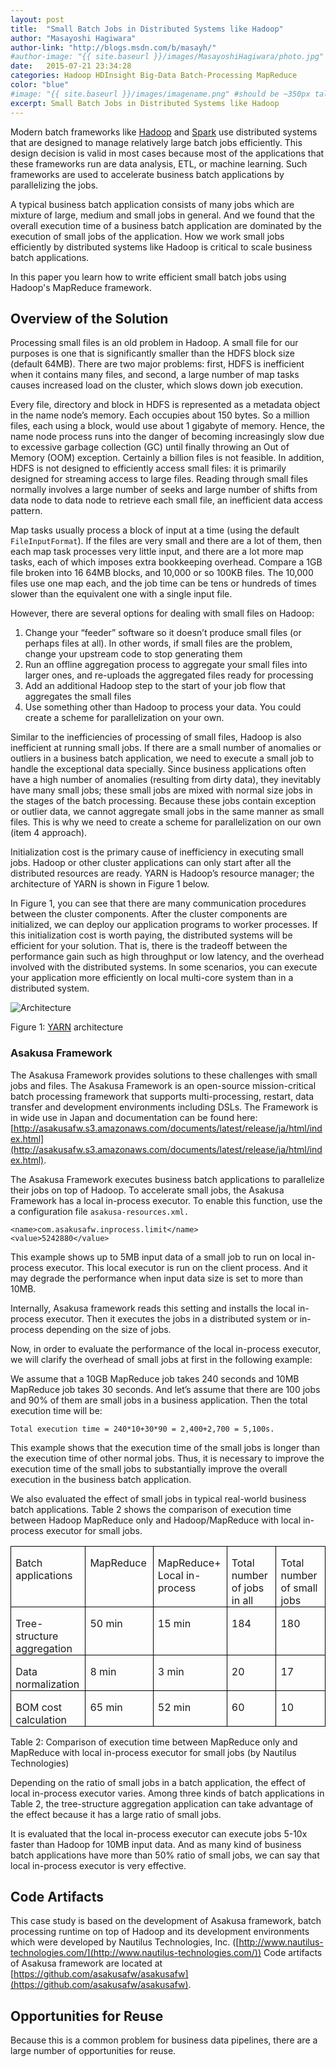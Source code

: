 ```yaml
---
layout: post
title:  "Small Batch Jobs in Distributed Systems like Hadoop"
author: "Masayoshi Hagiwara"
author-link: "http://blogs.msdn.com/b/masayh/"
#author-image: "{{ site.baseurl }}/images/MasayoshiHagiwara/photo.jpg" //should be square dimensions
date:   2015-07-21 23:34:28
categories: Hadoop HDInsight Big-Data Batch-Processing MapReduce
color: "blue"
#image: "{{ site.baseurl }}/images/imagename.png" #should be ~350px tall
excerpt: Small Batch Jobs in Distributed Systems like Hadoop
---
```


Modern batch frameworks like [Hadoop](http://hadoop.apache.org/) and [Spark](http://spark.apache.org/) use distributed systems that are designed to manage relatively large batch jobs efficiently. This design decision is valid in most cases because most of the applications that these frameworks run are data analysis, ETL, or machine learning. Such frameworks are used to accelerate business batch applications by parallelizing the jobs.

A typical business batch application consists of many jobs which are mixture of large, medium and small jobs in general. And we found that the overall execution time of a business batch application are dominated by the execution of small jobs of the application. How we work small jobs efficiently by distributed systems like Hadoop is critical to scale business batch applications.

In this paper you learn how to write efficient small batch jobs using Hadoop's MapReduce framework.

## Overview of the Solution

Processing small files is an old problem in Hadoop. A small file for our purposes is one that is significantly smaller than the HDFS block size (default 64MB). There are two major problems:  first, HDFS is inefficient when it contains many files, and second, a large number of map tasks causes increased load on the cluster, which slows down job execution.

Every file, directory and block in HDFS is represented as a metadata object in the name node’s memory. Each occupies about 150 bytes. So a million files, each using a block, would use about 1 gigabyte of memory. Hence, the name node process runs into the danger of becoming increasingly slow due to excessive garbage collection (GC) until finally throwing an Out of Memory (OOM) exception. Certainly a billion files is not feasible. In addition, HDFS is not designed to efficiently access small files: it is primarily designed for streaming access to large files. Reading through small files normally involves a large number of seeks and large number of shifts from data node to data node to retrieve each small file, an inefficient data access pattern.

Map tasks usually process a block of input at a time (using the default `FileInputFormat`). If the files are very small and there are a lot of them, then each map task processes very little input, and there are a lot more map tasks, each of which imposes extra bookkeeping overhead. Compare a 1GB file broken into 16 64MB blocks, and 10,000 or so 100KB files. The 10,000 files use one map each, and the job time can be tens or hundreds of times slower than the equivalent one with a single input file.

However, there are several options for dealing with small files on Hadoop:

1. Change your “feeder” software so it doesn’t produce small files (or perhaps files at all). In other words, if small files are the problem, change your upstream code to stop generating them
2. Run an offline aggregation process to aggregate your small files into larger ones, and re-uploads the aggregated files ready for processing
3. Add an additional Hadoop step to the start of your job flow that aggregates the small files
4. Use something other than Hadoop to process your data. You could create a scheme for parallelization on your own.

Similar to the inefficiencies of processing of small files, Hadoop is also inefficient at running small jobs. If there are a small number of anomalies or outliers in a business batch application, we need to execute a small job to handle the exceptional data specially. Since business applications often have a high number of anomalies (resulting from dirty data), they inevitably have many small jobs; these small jobs are mixed with normal size jobs in the stages of the batch processing. Because these jobs contain exception or outlier data, we cannot aggregate small jobs in the same manner as small files. This is why we need to create a scheme for parallelization on our own (item 4 approach).

Initialization cost is the primary cause of inefficiency in executing small jobs. Hadoop or other cluster applications can only start after all the distributed resources are ready.  YARN is Hadoop’s resource manager; the architecture of YARN is shown in Figure 1 below.

In Figure 1, you can see that there are many communication procedures between the cluster components. After the cluster components are initialized, we can deploy our application programs to worker processes. If this initialization cost is worth paying, the distributed systems will be efficient for your solution. That is, there is the tradeoff between the performance gain such as high throughput or low latency, and the overhead involved with the distributed systems. In some scenarios, you can execute your application more efficiently on local multi-core system than in a distributed system.

![Architecture]({{site.baseurl}}/images/2015-07-21-Recursive-Descent-Formula-Parsing-in-NET_images/image001.png)

Figure 1: [YARN](http://hadoop.apache.org/docs/current/hadoop-yarn/hadoop-yarn-site/YARN.html) architecture

### Asakusa Framework

The Asakusa Framework provides solutions to these challenges with small jobs and files. The Asakusa Framework is an open-source mission-critical batch processing framework that supports multi-processing, restart, data transfer and development environments including DSLs. The Framework is in wide use in Japan and documentation can be found here:  [http://asakusafw.s3.amazonaws.com/documents/latest/release/ja/html/index.html](http://asakusafw.s3.amazonaws.com/documents/latest/release/ja/html/index.html).

The Asakusa Framework executes business batch applications to parallelize their jobs on top of Hadoop. To accelerate small jobs, the Asakusa Framework has a local in-process executor. To enable this function, use the a configuration file `asakusa-resources.xml.`

```
<name>com.asakusafw.inprocess.limit</name>  
<value>5242880</value>
```

This example shows up to 5MB input data of a small job to run on local in-process executor. This local executor is run on the client process. And it may degrade the performance when input data size is set to more than 10MB.

Internally, Asakusa framework reads this setting and installs the local in-process executor. Then it executes the jobs in a distributed system or in-process depending on the size of jobs.

Now, in order to evaluate the performance of the local in-process executor, we will clarify the overhead of small jobs at first in the following example:

We assume that a 10GB MapReduce job takes 240 seconds and 10MB MapReduce job takes 30 seconds. And let’s assume that there are 100 jobs and 90% of them are small jobs in a business application. Then the total execution time will be:

```
Total execution time = 240*10+30*90 = 2,400+2,700 = 5,100s.
```

This example shows that the execution time of the small jobs is longer than the execution time of other normal jobs. Thus, it is necessary to improve the execution time of the small jobs to substantially improve the overall execution in the business batch application.

We also evaluated the effect of small jobs in typical real-world business batch applications. Table 2 shows the comparison of execution time between Hadoop MapReduce only and Hadoop/MapReduce with local in-process executor for small jobs.

<table class=MsoTableGrid border=1 cellspacing=0 cellpadding=0
 style='border-collapse:collapse;border:none'>
 <tr>
  <td width=249 valign=top style='width:93.5pt;border:solid windowtext 1.0pt;
  padding:0in 5.4pt 0in 5.4pt'>
  <p class=MsoNormal style='margin-bottom:0in;margin-bottom:.0001pt;line-height:
  normal'>Batch applications</p>
  </td>
  <td width=249 valign=top style='width:93.5pt;border:solid windowtext 1.0pt;
  border-left:none;padding:0in 5.4pt 0in 5.4pt'>
  <p class=MsoNormal style='margin-bottom:0in;margin-bottom:.0001pt;line-height:
  normal'>MapReduce</p>
  </td>
  <td width=249 valign=top style='width:93.5pt;border:solid windowtext 1.0pt;
  border-left:none;padding:0in 5.4pt 0in 5.4pt'>
  <p class=MsoNormal style='margin-bottom:0in;margin-bottom:.0001pt;line-height:
  normal'>MapReduce+ Local in-process</p>
  </td>
  <td width=249 valign=top style='width:93.5pt;border:solid windowtext 1.0pt;
  border-left:none;padding:0in 5.4pt 0in 5.4pt'>
  <p class=MsoNormal style='margin-bottom:0in;margin-bottom:.0001pt;line-height:
  normal'>Total number of jobs in all</p>
  </td>
  <td width=249 valign=top style='width:93.5pt;border:solid windowtext 1.0pt;
  border-left:none;padding:0in 5.4pt 0in 5.4pt'>
  <p class=MsoNormal style='margin-bottom:0in;margin-bottom:.0001pt;line-height:
  normal'>Total number of small jobs</p>
  </td>
 </tr>
 <tr>
  <td width=249 valign=top style='width:93.5pt;border:solid windowtext 1.0pt;
  border-top:none;padding:0in 5.4pt 0in 5.4pt'>
  <p class=MsoNormal style='margin-bottom:0in;margin-bottom:.0001pt;line-height:
  normal'>Tree-structure aggregation</p>
  </td>
  <td width=249 valign=top style='width:93.5pt;border-top:none;border-left:
  none;border-bottom:solid windowtext 1.0pt;border-right:solid windowtext 1.0pt;
  padding:0in 5.4pt 0in 5.4pt'>
  <p class=MsoNormal style='margin-bottom:0in;margin-bottom:.0001pt;line-height:
  normal'>50 min</p>
  </td>
  <td width=249 valign=top style='width:93.5pt;border-top:none;border-left:
  none;border-bottom:solid windowtext 1.0pt;border-right:solid windowtext 1.0pt;
  padding:0in 5.4pt 0in 5.4pt'>
  <p class=MsoNormal style='margin-bottom:0in;margin-bottom:.0001pt;line-height:
  normal'>15 min</p>
  </td>
  <td width=249 valign=top style='width:93.5pt;border-top:none;border-left:
  none;border-bottom:solid windowtext 1.0pt;border-right:solid windowtext 1.0pt;
  padding:0in 5.4pt 0in 5.4pt'>
  <p class=MsoNormal style='margin-bottom:0in;margin-bottom:.0001pt;line-height:
  normal'>184</p>
  </td>
  <td width=249 valign=top style='width:93.5pt;border-top:none;border-left:
  none;border-bottom:solid windowtext 1.0pt;border-right:solid windowtext 1.0pt;
  padding:0in 5.4pt 0in 5.4pt'>
  <p class=MsoNormal style='margin-bottom:0in;margin-bottom:.0001pt;line-height:
  normal'>180</p>
  </td>
 </tr>
 <tr>
  <td width=249 valign=top style='width:93.5pt;border:solid windowtext 1.0pt;
  border-top:none;padding:0in 5.4pt 0in 5.4pt'>
  <p class=MsoNormal style='margin-bottom:0in;margin-bottom:.0001pt;line-height:
  normal'>Data normalization</p>
  </td>
  <td width=249 valign=top style='width:93.5pt;border-top:none;border-left:
  none;border-bottom:solid windowtext 1.0pt;border-right:solid windowtext 1.0pt;
  padding:0in 5.4pt 0in 5.4pt'>
  <p class=MsoNormal style='margin-bottom:0in;margin-bottom:.0001pt;line-height:
  normal'>8 min</p>
  </td>
  <td width=249 valign=top style='width:93.5pt;border-top:none;border-left:
  none;border-bottom:solid windowtext 1.0pt;border-right:solid windowtext 1.0pt;
  padding:0in 5.4pt 0in 5.4pt'>
  <p class=MsoNormal style='margin-bottom:0in;margin-bottom:.0001pt;line-height:
  normal'>3 min</p>
  </td>
  <td width=249 valign=top style='width:93.5pt;border-top:none;border-left:
  none;border-bottom:solid windowtext 1.0pt;border-right:solid windowtext 1.0pt;
  padding:0in 5.4pt 0in 5.4pt'>
  <p class=MsoNormal style='margin-bottom:0in;margin-bottom:.0001pt;line-height:
  normal'>20</p>
  </td>
  <td width=249 valign=top style='width:93.5pt;border-top:none;border-left:
  none;border-bottom:solid windowtext 1.0pt;border-right:solid windowtext 1.0pt;
  padding:0in 5.4pt 0in 5.4pt'>
  <p class=MsoNormal style='margin-bottom:0in;margin-bottom:.0001pt;line-height:
  normal'>17</p>
  </td>
 </tr>
 <tr>
  <td width=249 valign=top style='width:93.5pt;border:solid windowtext 1.0pt;
  border-top:none;padding:0in 5.4pt 0in 5.4pt'>
  <p class=MsoNormal style='margin-bottom:0in;margin-bottom:.0001pt;line-height:
  normal'>BOM cost calculation</p>
  </td>
  <td width=249 valign=top style='width:93.5pt;border-top:none;border-left:
  none;border-bottom:solid windowtext 1.0pt;border-right:solid windowtext 1.0pt;
  padding:0in 5.4pt 0in 5.4pt'>
  <p class=MsoNormal style='margin-bottom:0in;margin-bottom:.0001pt;line-height:
  normal'>65 min</p>
  </td>
  <td width=249 valign=top style='width:93.5pt;border-top:none;border-left:
  none;border-bottom:solid windowtext 1.0pt;border-right:solid windowtext 1.0pt;
  padding:0in 5.4pt 0in 5.4pt'>
  <p class=MsoNormal style='margin-bottom:0in;margin-bottom:.0001pt;line-height:
  normal'>52 min</p>
  </td>
  <td width=249 valign=top style='width:93.5pt;border-top:none;border-left:
  none;border-bottom:solid windowtext 1.0pt;border-right:solid windowtext 1.0pt;
  padding:0in 5.4pt 0in 5.4pt'>
  <p class=MsoNormal style='margin-bottom:0in;margin-bottom:.0001pt;line-height:
  normal'>60</p>
  </td>
  <td width=249 valign=top style='width:93.5pt;border-top:none;border-left:
  none;border-bottom:solid windowtext 1.0pt;border-right:solid windowtext 1.0pt;
  padding:0in 5.4pt 0in 5.4pt'>
  <p class=MsoNormal style='margin-bottom:0in;margin-bottom:.0001pt;line-height:
  normal'>10</p>
  </td>
 </tr>
</table>

Table 2: Comparison of execution time between MapReduce only and MapReduce with local in-process executor for small jobs (by Nautilus Technologies)

Depending on the ratio of small jobs in a batch application, the effect of local in-process executor varies. Among three kinds of batch applications in Table 2, the tree-structure aggregation application can take advantage of the effect because it has a large ratio of small jobs.

It is evaluated that the local in-process executor can execute jobs 5-10x faster than Hadoop for 10MB input data. And as many kind of business batch applications have more than 50% ratio of small jobs, we can say that local in-process executor is very effective.

## Code Artifacts

This case study is based on the development of Asakusa framework, batch processing runtime on top of Hadoop and its development environments which were developed by Nautilus Technologies, Inc. ([http://www.nautilus-technologies.com/](http://www.nautilus-technologies.com/)) Code artifacts of Asakusa framework are located at [https://github.com/asakusafw/asakusafw](https://github.com/asakusafw/asakusafw).

## Opportunities for Reuse

Because this is a common problem for business data pipelines, there are a large number of opportunities for reuse.
